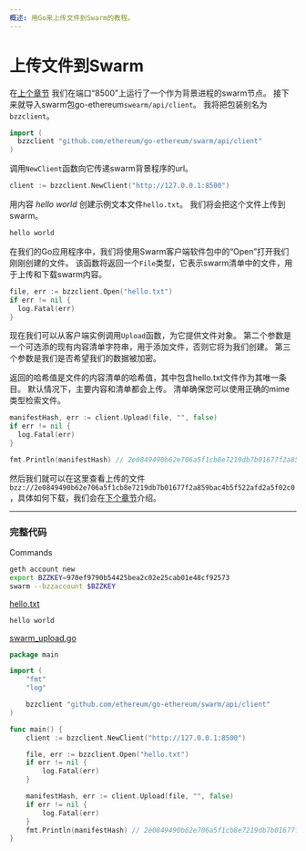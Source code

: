 ```yaml
---
概述: 用Go来上传文件到Swarm的教程。
---
```


# 上传文件到Swarm

在[上个章节](../swarm-setup) 我们在端口“8500”上运行了一个作为背景进程的swarm节点。 接下来就导入swarm包go-ethereum`swearm/api/client`。 我将把包装别名为`bzzclient`。


```go
import (
  bzzclient "github.com/ethereum/go-ethereum/swarm/api/client"
)
```

调用`NewClient`函数向它传递swarm背景程序的url。

```go
client := bzzclient.NewClient("http://127.0.0.1:8500")
```

用内容 *hello world* 创建示例文本文件`hello.txt`。 我们将会把这个文件上传到swarm。

```txt
hello world
```

在我们的Go应用程序中，我们将使用Swarm客户端软件包中的“Open”打开我们刚刚创建的文件。 该函数将返回一个`File`类型，它表示swarm清单中的文件，用于上传和下载swarm内容。

```go
file, err := bzzclient.Open("hello.txt")
if err != nil {
  log.Fatal(err)
}
```

现在我们可以从客户端实例调用`Upload`函数，为它提供文件对象。 第二个参数是一个可选添的现有内容清单字符串，用于添加文件，否则它将为我们创建。 第三个参数是我们是否希望我们的数据被加密。

返回的哈希值是文件的内容清单的哈希值，其中包含hello.txt文件作为其唯一条目。 默认情况下，主要内容和清单都会上传。 清单确保您可以使用正确的mime类型检索文件。


```go
manifestHash, err := client.Upload(file, "", false)
if err != nil {
  log.Fatal(err)
}

fmt.Println(manifestHash) // 2e0849490b62e706a5f1cb8e7219db7b01677f2a859bac4b5f522afd2a5f02c0
```

然后我们就可以在这里查看上传的文件 `bzz://2e0849490b62e706a5f1cb8e7219db7b01677f2a859bac4b5f522afd2a5f02c0`，具体如何下载，我们会在[下个章节](../swarm-download)介绍。

---

### 完整代码

Commands

```bash
geth account new
export BZZKEY=970ef9790b54425bea2c02e25cab01e48cf92573
swarm --bzzaccount $BZZKEY
```

[hello.txt](https://github.com/mhxw/ethereum-development-with-go-book/blob/main/code/hello.txt)

```txt
hello world
```

[swarm_upload.go](https://github.com/mhxw/ethereum-development-with-go-book/blob/main/code/swarm_upload.go)

```go
package main

import (
	"fmt"
	"log"

	bzzclient "github.com/ethereum/go-ethereum/swarm/api/client"
)

func main() {
	client := bzzclient.NewClient("http://127.0.0.1:8500")

	file, err := bzzclient.Open("hello.txt")
	if err != nil {
		log.Fatal(err)
	}

	manifestHash, err := client.Upload(file, "", false)
	if err != nil {
		log.Fatal(err)
	}
	fmt.Println(manifestHash) // 2e0849490b62e706a5f1cb8e7219db7b01677f2a859bac4b5f522afd2a5f02c0
}
```
